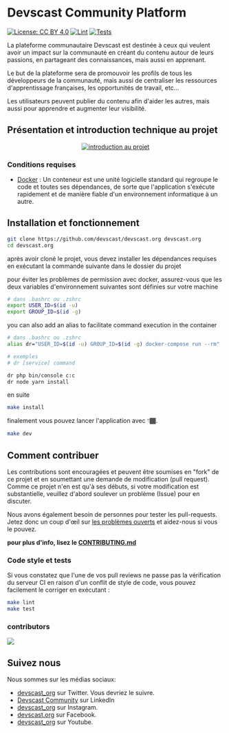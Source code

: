 # Devscast Community Platform

[![License: CC BY 4.0](https://img.shields.io/badge/License-CC_BY_4.0-lightgrey.svg)](https://creativecommons.org/licenses/by/4.0/) [![Lint](https://github.com/devscast/devscast.org/actions/workflows/lint.yaml/badge.svg)](https://github.com/devscast/devscast.org/actions/workflows/lint.yaml) [![Tests](https://github.com/devscast/devscast.org/actions/workflows/test.yaml/badge.svg)](https://github.com/devscast/devscast.org/actions/workflows/test.yaml)

La plateforme communautaire Devscast est destinée à ceux qui veulent avoir un impact sur la communauté en créant du contenu autour de leurs passions, en partageant des connaissances, mais aussi en apprenant.

Le but de la plateforme sera de promouvoir les profils de tous les développeurs de la communauté, mais aussi de centraliser les ressources d'apprentissage françaises, les opportunités de travail, etc...

Les utilisateurs peuvent publier du contenu afin d'aider les autres, mais aussi pour apprendre et augmenter leur visibilité.


## Présentation et introduction technique au projet

<p align="center">
  <a href="https://www.youtube.com/watch?v=v70D9UuEx8Y">
      <img src="https://img.youtube.com/vi/v70D9UuEx8Y/0.jpg" alt="introduction au projet" />
  </a>
</p>

### Conditions requises

- [Docker](https://www.docker.com/) : Un conteneur est une unité logicielle standard qui regroupe le code et toutes ses dépendances, de sorte que l'application s'exécute rapidement et de manière fiable d'un environnement informatique à un autre.

## Installation et fonctionnement

```bash
git clone https://github.com/devscast/devscast.org devscast.org
cd devscast.org
```
après avoir cloné le projet, vous devez installer les dépendances requises en exécutant la commande suivante dans le dossier du projet

pour éviter les problèmes de permission avec docker, assurez-vous que les deux variables d'environnement suivantes sont définies sur votre machine
```bash
# dans .bashrc ou .zshrc
export USER_ID=$(id -u)
export GROUP_ID=$(id -g)
```

you can also add an alias to facilitate command execution in the container

```bash
# dans .bashrc ou .zshrc
alias dr="USER_ID=$(id -u) GROUP_ID=$(id -g) docker-compose run --rm"

# exemples
# dr [service] command

dr php bin/console c:c
dr node yarn install
```

en suite
```bash
make install
```

finalement vous pouvez lancer l'application avec 👇🏾.
```bash
make dev
```

## Comment contribuer

Les contributions sont encouragées et peuvent être soumises en "fork" de ce projet et en soumettant une demande de modification (pull request). Comme ce projet n'en est qu'à ses débuts, si votre modification est substantielle, veuillez d'abord soulever un problème (Issue) pour en discuter.

Nous avons également besoin de personnes pour tester les pull-requests. Jetez donc un coup d'œil sur [les problèmes ouverts](https://github.com/devscast/devscast.org/issues) et aidez-nous si vous le pouvez.

**pour plus d'info, lisez le [CONTRIBUTING.md](https://github.com/devscast/devscast.org/blob/master/CONTRIBUTING.md "CONTRIBUTING.md")**


### Code style et tests
Si vous constatez que l'une de vos pull reviews ne passe pas la vérification du serveur CI en raison d'un conflit de style de code, vous pouvez facilement le corriger en exécutant :

```bash
make lint
make test
```

### contributors

<a href="https://github.com/devscast/devscast.org/graphs/contributors">
  <img src="https://contrib.rocks/image?repo=devscast/devscast.org"/>
</a>

## Suivez nous

Nous sommes sur les médias sociaux:

- [devscast_org](https://twitter.com/devscast_org) sur Twitter. Vous devriez le suivre.
- [Devscast Community](https://www.linkedin.com/company/devscast-community/) sur LinkedIn
- [devscast_org](https://www.instagram.com/devscast_org/) sur Instagram.
- [devscast.org](https://web.facebook.com/devscast.org/) sur Facebook.
- [devscast_org](https://www.youtube.com/@devscast_org) sur Youtube.
